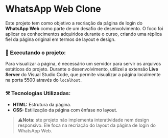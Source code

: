 # WhatsApp Web Clone

Este projeto tem como objetivo a recriação da página de login do **WhatsApp Web** como parte de um desafio de desenvolvimento. O foco foi aplicar os conhecimentos adquiridos durante o curso, criando uma réplica fiel da página original em termos de layout e design.

### 🚀 Executando o projeto: 

Para visualizar a página, é necessário um servidor para servir os arquivos estáticos do projeto. Durante o desenvolvimento, utilizei a extensão **Live Server** do Visual Studio Code, que permite visualizar a página localmente na porta 5500 através do `localhost`.

### ⚒️ Tecnologias Utilizadas:

- **HTML:** Estrutura da página.
- **CSS:** Estilização da página com ênfase no layout.

> ⚠️**Nota:** ste projeto não implementa interatividade nem design responsivo. Ele foca na recriação do layout da página de login do WhatsApp Web.
